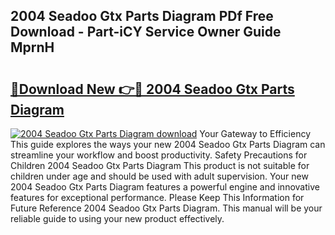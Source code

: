 ## 2004 Seadoo Gtx Parts Diagram PDf Free Download - Part-iCY Service Owner Guide MprnH

# <h2><a href="http://dfilgxl.blite.top/?on=2004+Seadoo+Gtx+Parts+Diagram">🔗Download New 👉🔴 2004 Seadoo Gtx Parts Diagram</a></h2>

[![2004 Seadoo Gtx Parts Diagram download](https://i.imgur.com/lujVjoI.png)](http://dfilgxl.blite.top/?on=2004+Seadoo+Gtx+Parts+Diagram)
Your Gateway to Efficiency This guide explores the ways your new 2004 Seadoo Gtx Parts Diagram can streamline your workflow and boost productivity. Safety Precautions for Children 2004 Seadoo Gtx Parts Diagram This product is not suitable for children under age and should be used with adult supervision. Your new 2004 Seadoo Gtx Parts Diagram features a powerful engine and innovative features for exceptional performance. Please Keep This Information for Future Reference 2004 Seadoo Gtx Parts Diagram. This manual will be your reliable guide to using your new product effectively.
